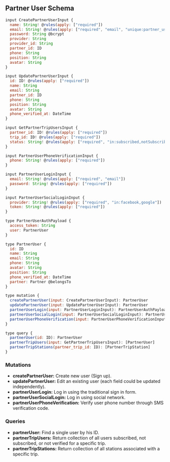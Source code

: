 ## Partner User Schema

```js
input CreatePartnerUserInput {
  name: String! @rules(apply: ["required"])
  email: String! @rules(apply: ["required", "email", "unique:partner_users,email"])
  password: String @bcrypt
  provider: String
  provider_id: String
  partner_id: ID
  phone: String
  position: String
  avatar: String
}

input UpdatePartnerUserInput {
  id: ID! @rules(apply: ["required"])
  name: String
  email: String
  partner_id: ID
  phone: String
  position: String
  avatar: String
  phone_verified_at: DateTime
}

input GetPartnerTripUsersInput {
  partner_id: ID! @rules(apply: ["required"])
  trip_id: ID! @rules(apply: ["required"])
  status: String! @rules(apply: ["required", "in:subscribed,notSubscribed,notVerified"])
}

input PartnerUserPhoneVerificationInput {
  phone: String! @rules(apply: ["required"])
}

input PartnerUserLoginInput {
  email: String! @rules(apply: ["required", "email"])
  password: String! @rules(apply: ["required"])
}

input PartnerUserSocialLoginInput {
  provider: String! @rules(apply: ["required", "in:facebook,google"])
  token: String! @rules(apply: ["required"])
}

type PartnerUserAuthPayload {
  access_token: String
  user: PartnerUser
}

type PartnerUser {
  id: ID
  name: String
  email: String
  phone: String
  avatar: String
  position: String
  phone_verified_at: DateTime
  partner: Partner @belongsTo
}

type mutation {
  createPartnerUser(input: CreatePartnerUserInput): PartnerUser
  updatePartnerUser(input: UpdatePartnerUserInput): PartnerUser
  partnerUserLogin(input: PartnerUserLoginInput): PartnerUserAuthPayload
  partnerUserSocialLogin(input: PartnerUserSocialLoginInput): PartnerUserAuthPayload
  partnerUserPhoneVerification(input: PartnerUserPhoneVerificationInput): String
}

type query {
  partnerUser(id: ID): PartnerUser
  partnerTripUsers(input: GetPartnerTripUsersInput): [PartnerUser]
  partnerTripStations(partner_trip_id: ID): [PartnerTripStation]
}
```

### Mutations

- **createPartnerUser:** Create new user (Sign up).
- **updatePartnerUser:** Edit an existing user (each field could be updated independently).
- **partnerUserLogin:** Log in using the traditional sign in form.
- **partnerUserSocialLogin:** Log in using social network.
- **partnerUserPhoneVerification:** Verify user phone number through SMS verification code.

### Queries

- **partnerUser:** Find a single user by his ID.
- **partnerTripUsers:** Return collection of all users subscribed, not subscribed, or not verified for a specific trip.
- **partnerTripStations:** Return collection of all stations associated with a specific trip.